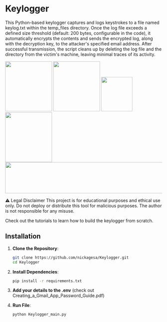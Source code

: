 # Keylogger
This Python-based keylogger captures and logs keystrokes to a file named keylog.txt within the temp_files directory. Once the log file exceeds a defined size threshold (default: 200 bytes, configurable in the code), it automatically encrypts the contents and sends the encrypted log, along with the decryption key, to the attacker's specified email address. After successful transmission, the script cleans up by deleting the log file and the directory from the victim's machine, leaving minimal traces of its activity.

<img src="https://github.com/user-attachments/assets/4a7a06d2-f727-422e-8043-c46c80c134dc" width="150" height="160" />

<img src="https://github.com/user-attachments/assets/abad1947-3aa2-4573-8d60-b0ab011657fd" width="150" height="160" />

<img src="https://github.com/user-attachments/assets/6978678c-fcc4-4014-87f1-b7446279e857" width="100" height="110" />

<img src="https://github.com/user-attachments/assets/ab16d5f0-2133-4685-893f-7503e2a39fe3" width="150" height="160" />

<img src="https://github.com/user-attachments/assets/2d606a91-a1bc-43ba-a6df-cd4049c72164" width="600" height="100" />





⚠️ Legal Disclaimer
This project is for educational purposes and ethical use only.
Do not deploy or distribute this tool for malicious purposes.
The author is not responsible for any misuse.


Check out the tutorials to learn how to build the keylogger from scratch.

## Installation

1. **Clone the Repository**:
   ```sh
   git clone https://github.com/nickagesa/Keylogger.git
   cd Keylogger

2. **Install Dependencies**:
   ```sh
   pip install -r requirements.txt
   
3. **Add your details to the .env** (check out Creating_a_Gmail_App_Password_Guide.pdf)
   
4. **Run File**:
   ```sh
   python Keylogger_main.py
